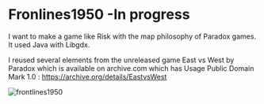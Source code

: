 # Fronlines1950 -In progress

I want to make a game like Risk with the map philosophy of Paradox games.
It used Java with Libgdx.

I reused several elements from the unreleased game East vs West by Paradox which is available on archive.com which has Usage Public Domain Mark 1.0 : https://archive.org/details/EastvsWest

![frontlines1950](assets/Fronlines1950Demo.gif)

